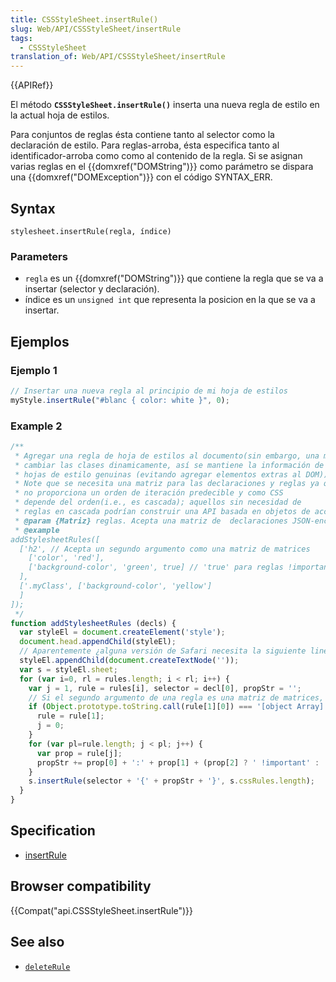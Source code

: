 ```yaml
---
title: CSSStyleSheet.insertRule()
slug: Web/API/CSSStyleSheet/insertRule
tags:
  - CSSStyleSheet
translation_of: Web/API/CSSStyleSheet/insertRule
---
```


{{APIRef}}

El método **`CSSStyleSheet.insertRule()`** inserta una nueva regla de estilo en la actual hoja de estilos.

Para conjuntos de reglas ésta contiene tanto al selector como la declaración de estilo. Para reglas-arroba, ésta especifica tanto al identificador-arroba como como al contenido de la regla. Si se asignan varias reglas en el {{domxref("DOMString")}} como parámetro se dispara una {{domxref("DOMException")}} con el código SYNTAX_ERR.

## Syntax

```
stylesheet.insertRule(regla, índice)
```

### Parameters

- `regla` es un {{domxref("DOMString")}} que contiene la regla que se va a insertar (selector y declaración).
- índice es un `unsigned int` que representa la posicion en la que se va a insertar.

## Ejemplos

### Ejemplo 1

```js
// Insertar una nueva regla al principio de mi hoja de estilos
myStyle.insertRule("#blanc { color: white }", 0);
```

### Example 2

```js
/**
 * Agregar una regla de hoja de estilos al documento(sin embargo, una mejor práctica puede ser
 * cambiar las clases dinamicamente, así se mantiene la información de estilo en
 * hojas de estilo genuinas (evitando agregar elementos extras al DOM))
 * Note que se necesita una matriz para las declaraciones y reglas ya que ECMAScript
 * no proporciona un orden de iteración predecible y como CSS
 * depende del orden(i.e., es cascada); aquellos sin necesidad de
 * reglas en cascada podrían construir una API basada en objetos de acceso más amigable.
 * @param {Matriz} reglas. Acepta una matriz de  declaraciones JSON-encoded
 * @example
addStylesheetRules([
  ['h2', // Acepta un segundo argumento como una matriz de matrices
    ['color', 'red'],
    ['background-color', 'green', true] // 'true' para reglas !important
  ],
  ['.myClass', ['background-color', 'yellow']
  ]
]);
 */
function addStylesheetRules (decls) {
  var styleEl = document.createElement('style');
  document.head.appendChild(styleEl);
  // Aparentemente ¿alguna versión de Safari necesita la siguiente linea? No lo sé.
  styleEl.appendChild(document.createTextNode(''));
  var s = styleEl.sheet;
  for (var i=0, rl = rules.length; i < rl; i++) {
    var j = 1, rule = rules[i], selector = decl[0], propStr = '';
    // Si el segundo argumento de una regla es una matriz de matrices, corrijamos nuestras variables.
    if (Object.prototype.toString.call(rule[1][0]) === '[object Array]') {
      rule = rule[1];
      j = 0;
    }
    for (var pl=rule.length; j < pl; j++) {
      var prop = rule[j];
      propStr += prop[0] + ':' + prop[1] + (prop[2] ? ' !important' : '') + ';\n';
    }
    s.insertRule(selector + '{' + propStr + '}', s.cssRules.length);
  }
}
```

## Specification

- [insertRule](http://www.w3.org/TR/2000/REC-DOM-Level-2-Style-20001113/css.html#CSS-CSSStyleSheet-insertRule)

## Browser compatibility

{{Compat("api.CSSStyleSheet.insertRule")}}

## See also

- [`deleteRule`](/es/docs/Web/API/CSSStyleSheet/deleteRule)
